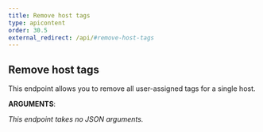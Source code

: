 ```yaml
---
title: Remove host tags
type: apicontent
order: 30.5
external_redirect: /api/#remove-host-tags
---
```


## Remove host tags
This endpoint allows you to remove all user-assigned tags for a single host.


**ARGUMENTS**:


*This endpoint takes no JSON arguments.*
